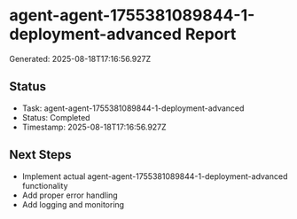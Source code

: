 # agent-agent-1755381089844-1-deployment-advanced Report

Generated: 2025-08-18T17:16:56.927Z

## Status
- Task: agent-agent-1755381089844-1-deployment-advanced
- Status: Completed
- Timestamp: 2025-08-18T17:16:56.927Z

## Next Steps
- Implement actual agent-agent-1755381089844-1-deployment-advanced functionality
- Add proper error handling
- Add logging and monitoring
